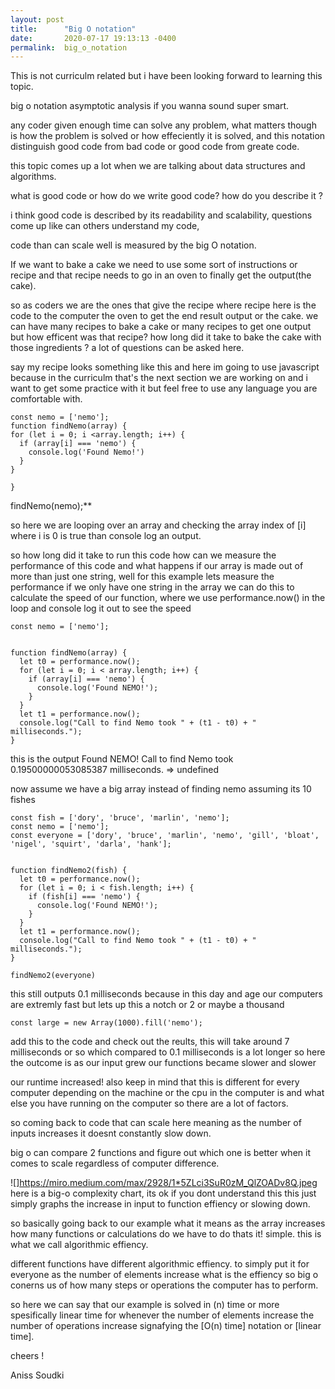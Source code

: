 ```yaml
---
layout: post
title:      "Big O notation"
date:       2020-07-17 19:13:13 -0400
permalink:  big_o_notation
---
```



This is not curriculm related but i have been looking forward to learning this topic.

big o notation asymptotic analysis if you wanna sound super smart. 

any coder given enough time can solve any problem, what matters though is how the problem is solved
or how effeciently it is solved, and this notation distinguish good code from bad code or good code from greate code.

this topic comes up a lot when we are talking about data structures and algorithms. 

what is good code or how do we write good code? how do you describe it ?

i think good code is described by its readability and scalability, questions come up like can others understand my code,

code than can scale well is measured by the big O notation. 

If we want to bake a cake we need to use some sort of instructions or recipe and that recipe needs to go in an oven 
to finally get the output(the cake).

so as coders we are the ones that give the recipe where recipe here is the code to the computer the oven to get the end result output or the cake. we can have many recipes to bake a cake or many recipes to get one output but how efficent was that recipe? how long did it take to bake the cake with those ingredients ? a lot of questions can be asked here. 


say my recipe looks something like this and here im going to use javascript because in the curriculm that's the next section we are working on and i want to get some practice with it but feel free to use any language you are comfortable with. 

```
const nemo = ['nemo'];
function findNemo(array) {
for (let i = 0; i <array.length; i++) {
  if (array[i] === 'nemo') {
    console.log('Found Nemo!')
  }
}

}

```
findNemo(nemo);**

so here we are looping over an array and checking the array index of [i] where i is 0 is true than console log an output.

so how long did it take to run this code how can we measure the performance of this code and what happens if our array is made out of more than just one string, well for this example lets measure the performance if we only have one string in the array we can do this to calculate the speed of our function, where we use performance.now() in the loop and console log it out to see the speed 

```
const nemo = ['nemo'];


function findNemo(array) {
  let t0 = performance.now();
  for (let i = 0; i < array.length; i++) {
    if (array[i] === 'nemo') {
      console.log('Found NEMO!');
    }
  }
  let t1 = performance.now();
  console.log("Call to find Nemo took " + (t1 - t0) + " milliseconds.");
}

```
this is the output 
Found NEMO!
Call to find Nemo took 0.19500000053085387 milliseconds.
=> undefined

now assume we have a big array  instead of finding nemo 
assuming its 10 fishes 

```
const fish = ['dory', 'bruce', 'marlin', 'nemo'];
const nemo = ['nemo'];
const everyone = ['dory', 'bruce', 'marlin', 'nemo', 'gill', 'bloat', 'nigel', 'squirt', 'darla', 'hank'];


function findNemo2(fish) {
  let t0 = performance.now();
  for (let i = 0; i < fish.length; i++) {
    if (fish[i] === 'nemo') {
      console.log('Found NEMO!');
    }
  }
  let t1 = performance.now();
  console.log("Call to find Nemo took " + (t1 - t0) + " milliseconds.");
}

findNemo2(everyone)
```

this still outputs 0.1 milliseconds because in this day and age our computers are extremly fast but lets up this a notch or 2 or maybe a thousand

```
const large = new Array(1000).fill('nemo');
```
add this to the code and check out the reults, this will take around 7 milliseconds or so which compared to 0.1 milliseconds is a lot longer so here the outcome is as our input grew our functions became slower and slower 

our runtime increased! 
also keep in mind that this is different for every computer depending on the machine or the cpu in the computer is and what else you have running on the computer so there are a lot of factors. 

so coming back to code that can scale here meaning as the number of inputs increases it doesnt constantly slow down.

big o can compare 2 functions and figure out which one is better when it comes to scale regardless of computer difference.


![]https://miro.medium.com/max/2928/1*5ZLci3SuR0zM_QlZOADv8Q.jpeg here is a big-o complexity chart, its ok if you dont understand this this just simply graphs the increase in input to function effiency or slowing down. 

so basically going back to our example what it means as the array increases how many functions or calculations do we have to do thats it! simple. this is what we call algorithmic effiency. 

different functions have different algorithmic effiency. to simply put it for everyone as the number of elements increase what is the effiency so big o conerns us of how many steps or operations the computer has to perform. 

so here we can say that our example is solved in (n) time or more spesifically linear time for whenever the number of elements increase the number of operations increase signafying the [O(n) time] notation or [linear time]. 


cheers ! 

Aniss Soudki 





